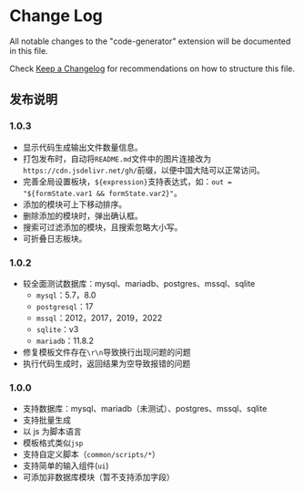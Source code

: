 # Change Log

All notable changes to the "code-generator" extension will be documented in this file.

Check [Keep a Changelog](http://keepachangelog.com/) for recommendations on how to structure this file.

## 发布说明

### 1.0.3

- 显示代码生成输出文件数量信息。
- 打包发布时，自动将`README.md`文件中的图片连接改为`https://cdn.jsdelivr.net/gh/`前缀，以便中国大陆可以正常访问。
- 完善全局设置板块，`${expression}`支持表达式，如：`out = "${formState.var1 && formState.var2}"`。
- 添加的模块可上下移动排序。
- 删除添加的模块时，弹出确认框。
- 搜索可过滤添加的模块，且搜索忽略大小写。
- 可折叠日志板块。

### 1.0.2

- 较全面测试数据库：mysql、mariadb、postgres、mssql、sqlite
  - `mysql`：5.7，8.0
  - `postgresql`：17
  - `mssql`：2012，2017，2019，2022
  - `sqlite`：v3
  - `mariadb`：11.8.2
- 修复模板文件存在`\r\n`导致换行出现问题的问题
- 执行代码生成时，返回结果为空导致报错的问题

### 1.0.0

- 支持数据库：mysql、mariadb（未测试）、postgres、mssql、sqlite
- 支持批量生成
- 以 js 为脚本语言
- 模板格式类似`jsp`
- 支持自定义脚本（`common/scripts/*`）
- 支持简单的输入组件(`ui`)
- 可添加非数据库模块（暂不支持添加字段）
